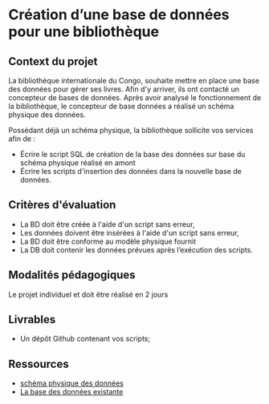 # Création d’une base de données pour une bibliothèque

## Context du projet

La bibliothèque internationale du Congo, souhaite mettre en place une base des données pour gérer ses livres. Afin d'y arriver, ils ont contacté un concepteur de bases de données.
Après avoir analysé le fonctionnement de la bibliothèque, le concepteur de base données a réalisé un schéma physique des données.

Possédant déjà un schéma physique, la bibliothèque sollicite vos services afin de :
- Écrire le script SQL de création de la base des données sur base du schéma physique réalisé en amont
- Écrire les scripts d'insertion des données dans la nouvelle base de données.

## Critères d'évaluation
- La BD doit être créée à l'aide d'un script sans erreur,
- Les données doivent être insérées à l'aide d'un script sans erreur, 
- La BD doit être conforme au modèle physique fournit 
- La DB doit contenir les données prévues après l’exécution des scripts. 

## Modalités pédagogiques

Le projet individuel et doit être réalisé en 2 jours

## Livrables 
- Un dépôt Github contenant vos scripts;

## Ressources 

- [schéma physique des données](./library-mangement-system.pdf)
- [La base des données existante](https://docs.google.com/spreadsheets/d/1YTBFs-hrwtN5-5Dmy85FqY0whhIBfDtZgvPK7XgyMIc/edit#gid=914146443)
